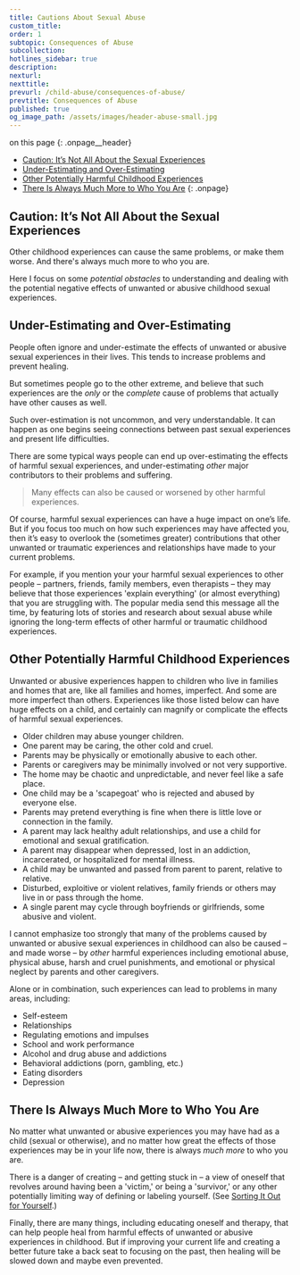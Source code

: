 ```yaml
---
title: Cautions About Sexual Abuse
custom_title:
order: 1
subtopic: Consequences of Abuse
subcollection:
hotlines_sidebar: true
description:
nexturl:
nexttitle:
prevurl: /child-abuse/consequences-of-abuse/
prevtitle: Consequences of Abuse
published: true
og_image_path: /assets/images/header-abuse-small.jpg
---
```



on this page
{: .onpage__header}

* [Caution: It’s Not All About the Sexual Experiences](#caution-its-not-all-about-the-sexual-experiences)
* [Under-Estimating and Over-Estimating](#under-estimating-and-over-estimating)
* [Other Potentially Harmful Childhood Experiences](#other-potentially-harmful-childhood-experiences)
* [There Is Always Much More to Who You Are](#there-is-always-much-more-to-who-you-are)
{: .onpage}

## Caution: It’s Not All About the Sexual Experiences

Other childhood experiences can cause the same problems, or make them worse. And there's always much more to who you are.

Here I focus on some *potential obstacles* to understanding and dealing with the potential negative effects of unwanted or abusive childhood sexual experiences.

## Under-Estimating and Over-Estimating

People often ignore and under-estimate the effects of unwanted or abusive sexual experiences in their lives. This tends to increase problems and prevent healing.

But sometimes people go to the other extreme, and believe that such experiences are the *only* or the *complete* cause of problems that actually have other causes as well.

Such over-estimation is not uncommon, and very understandable. It can happen as one begins seeing connections between past sexual experiences and present life difficulties.

There are some typical ways people can end up over-estimating the effects of harmful sexual experiences, and under-estimating *other* major contributors to their problems and suffering.

> Many effects can also be caused or worsened by other harmful experiences.

Of course, harmful sexual experiences can have a huge impact on one’s life. But if you focus too much on how such experiences may have affected you, then it’s easy to overlook the (sometimes greater) contributions that other unwanted or traumatic experiences and relationships have made to your current problems.

For example, if you mention your your harmful sexual experiences to other people – partners, friends, family members, even therapists – they may believe that those experiences 'explain everything' (or almost everything) that you are struggling with. The popular media send this message all the time, by featuring lots of stories and research about sexual abuse while ignoring the long-term effects of other harmful or traumatic childhood experiences.

## Other Potentially Harmful Childhood Experiences

Unwanted or abusive experiences happen to children who live in families and homes that are, like all families and homes, imperfect. And some are more imperfect than others. Experiences like those listed below can have huge effects on a child, and certainly can magnify or complicate the effects of harmful sexual experiences.

* Older children may abuse younger children.
* One parent may be caring, the other cold and cruel.
* Parents may be physically or emotionally abusive to each other.
* Parents or caregivers may be minimally involved or not very supportive.
* The home may be chaotic and unpredictable, and never feel like a safe place.
* One child may be a 'scapegoat' who is rejected and abused by everyone else.
* Parents may pretend everything is fine when there is little love or connection in the family.
* A parent may lack healthy adult relationships, and use a child for emotional and sexual gratification.
* A parent may disappear when depressed, lost in an addiction, incarcerated, or hospitalized for mental illness.
* A child may be unwanted and passed from parent to parent, relative to relative.
* Disturbed, exploitive or violent relatives, family friends or others may live in or pass through the home.
* A single parent may cycle through boyfriends or girlfriends, some abusive and violent.


I cannot emphasize too strongly that many of the problems caused by unwanted or abusive sexual experiences in childhood can also be caused – and made worse – by *other* harmful experiences including emotional abuse, physical abuse, harsh and cruel punishments, and emotional or physical neglect by parents and other caregivers.

Alone or in combination, such experiences can lead to problems in many areas, including:

* Self-esteem
* Relationships
* Regulating emotions and impulses
* School and work performance
* Alcohol and drug abuse and addictions
* Behavioral addictions (porn, gambling, etc.)
* Eating disorders
* Depression


## There Is Always Much More to Who You Are

No matter what unwanted or abusive experiences you may have had as a child (sexual or otherwise), and no matter how great the effects of those experiences may be in your life now, there is always *much more* to who you are.

There is a danger of creating – and getting stuck in – a view of oneself that revolves around having been a 'victim,' or being a 'survivor,' or any other potentially limiting way of defining or labeling yourself. (See [Sorting It Out for Yourself](/child-abuse/sorting-it-out).)

Finally, there are many things, including educating oneself and therapy, that can help people heal from harmful effects of unwanted or abusive experiences in childhood. But if improving your current life and creating a better future take a back seat to focusing on the past, then healing will be slowed down and maybe even prevented.